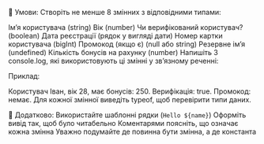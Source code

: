 🎯 Умови:
Створіть не менше 8 змінних з відповідними типами:

Ім’я користувача (string)
Вік (number)
Чи верифікований користувач? (boolean)
Дата реєстрації (рядок у вигляді дати)
Номер картки користувача (bigInt)
Промокод (якщо є) (null або string)
Резервне ім’я (undefined)
Кількість бонусів на рахунку (number)
Напишіть 3 console.log, які використовують ці змінні у зв’язному реченні:

Приклад:

Користувач Іван, вік 28, має бонусів: 250.
Верифікація: true. Промокод: немає.
Для кожної змінної виведіть typeof, щоб перевірити типи даних.

🧠 Додатково:
Використайте шаблонні рядки (`Hello ${name}`)
Оформіть вивід так, щоб було читабельно
Коментарями поясніть, що означає кожна змінна
Уважно подумайте де повинна бути змінна, а де константа
